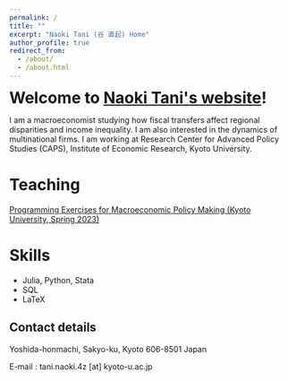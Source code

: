 ```yaml
---
permalink: /
title: ""
excerpt: "Naoki Tani (谷 直起) Home"
author_profile: true
redirect_from: 
  - /about/
  - /about.html
---
```


<p><span style="font-size: 200%"><b>Welcome to <a href="https://naoki-tani.github.io/" target="_blank">Naoki Tani's website</a>!</b></span></p>

I am a macroeconomist studying how fiscal transfers affect regional disparities and income inequality. I am also interested in the dynamics of multinational firms. I am working at Research Center for Advanced Policy Studies (CAPS), Institute of Economic Research, Kyoto University.

Teaching
=====
<p><a href="https://github.com/Naoki-Tani/programming_lecture_kyoto_univ" target="_blank">Programming Exercises for Macroeconomic Policy Making (Kyoto University, Spring 2023)</a></p>

Skills
======

  - Julia, Python, Stata
  - SQL
  - LaTeX

## Contact details

Yoshida-honmachi, Sakyo-ku, Kyoto
606-8501 Japan

E-mail : tani.naoki.4z [at] kyoto-u.ac.jp
